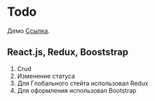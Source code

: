# Todo 

Демо [Ссылка](https://todo-ruddy-pi.vercel.app).

## React.js, Redux, Booststrap

1. Crud
2. Изменение статуса
3. Для Глобального стейта использовал Redux
4. Для оформления использовал Bootstrap




